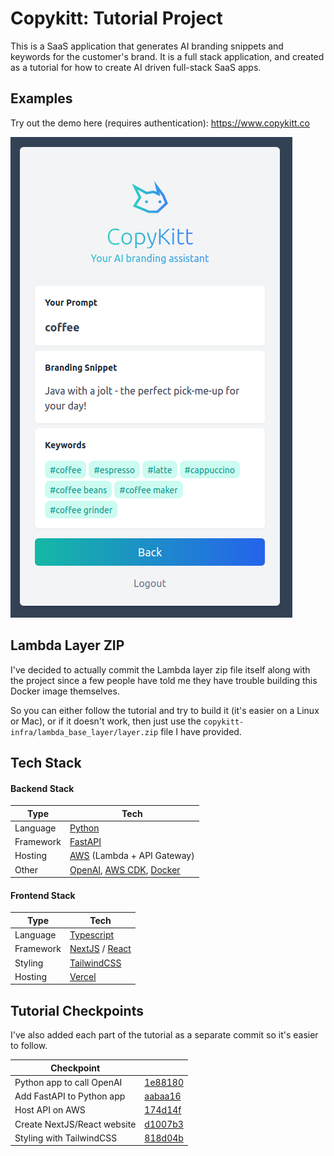 # Copykitt: Tutorial Project

This is a SaaS application that generates AI branding snippets and keywords for the customer's brand. 
It is a full stack application, and created as a tutorial for how to create AI driven full-stack
SaaS apps.

## Examples

Try out the demo here (requires authentication): https://www.copykitt.co

![copykitt_results_image](./images/copykitt_results.png)

## Lambda Layer ZIP

I've decided to actually commit the Lambda layer zip file itself along with the project since a
few people have told me they have trouble building this Docker image themselves.

So you can either follow the tutorial and try to build it (it's easier on a Linux or Mac), or if
it doesn't work, then just use the `copykitt-infra/lambda_base_layer/layer.zip` file I have provided.

## Tech Stack

#### Backend Stack

| Type      | Tech                                                         |
| --------- | ------------------------------------------------------------ |
| Language  | [Python](https://www.python.org/)                            |
| Framework | [FastAPI](https://fastapi.tiangolo.com/)                     |
| Hosting   | [AWS](https://aws.amazon.com/) (Lambda + API Gateway)        |
| Other     | [OpenAI](https://openai.com/), [AWS CDK](https://aws.amazon.com/cdk/), [Docker](https://www.docker.com/) |

#### Frontend Stack

| Type      | Tech                                                         |
| --------- | ------------------------------------------------------------ |
| Language  | [Typescript](https://www.typescriptlang.org/)                |
| Framework | [NextJS](https://nextjs.org/) / [React](https://reactjs.org/) |
| Styling   | [TailwindCSS](https://tailwindcss.com/)                      |
| Hosting   | [Vercel](https://vercel.com)                                 |

## Tutorial Checkpoints

I've also added each part of the tutorial as a separate commit so it's easier to follow.

| Checkpoint                  |                                                              |
| --------------------------- | ------------------------------------------------------------ |
| Python app to call OpenAI   | [1e88180](https://github.com/pixegami/copykitt-tutorial/commit/1e88180dc55b5c10c869c32fe7bd168412a3c187) |
| Add FastAPI to Python app   | [aabaa16](https://github.com/pixegami/copykitt-tutorial/commit/aabaa16b036a921c7787dfabe6d6e80b65a7549c) |
| Host API on AWS             | [174d14f](https://github.com/pixegami/copykitt-tutorial/commit/174d14f8f5477c7b928445088951b2135f123a72) |
| Create NextJS/React website | [d1007b3](https://github.com/pixegami/copykitt-tutorial/commit/d1007b314a754f84573bf2b7281ae5ebebeb3d29) |
| Styling with TailwindCSS    | [818d04b](https://github.com/pixegami/copykitt-tutorial/commit/818d04bc670d23db24f95d1647aaa1fcbf90b474) |

## 